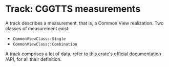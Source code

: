 Track: CGGTTS measurements
==========================

A track describes a measurement, that is, a Common View realization.
Two classes of measurement exist:
* `CommonViewClass::Single`
* `CommonViewClass::Combination`

A track comprises a lot of data, refer to this crate's official documentation /API, 
for all their definition.
